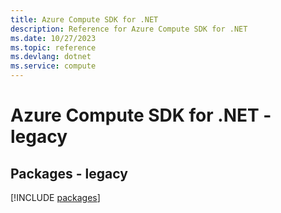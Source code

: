 ```yaml
---
title: Azure Compute SDK for .NET
description: Reference for Azure Compute SDK for .NET
ms.date: 10/27/2023
ms.topic: reference
ms.devlang: dotnet
ms.service: compute
---
```

# Azure Compute SDK for .NET - legacy
## Packages - legacy
[!INCLUDE [packages](compute-index.md)]